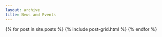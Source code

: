 ```yaml
---
layout: archive
title: News and Events
---
```


{% for post in site.posts %}
{% include post-grid.html %}
{% endfor %}
